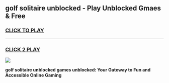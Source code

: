 
## golf solitaire unblocked - Play Unblocked Gmaes & Free
<h3>
<a href="https://news.freeplayer.one?title=golf_solitaire_unblocked&ref=23F">CLICK TO PLAY</a></h3>
<hr>

<h3>
<a href="https://news.freeplayer.one?title=golf_solitaire_unblocked&ref=23F">CLICK 2 PLAY</a>
  
</h3>

<a href="https://news.freeplayer.one?title=golf_solitaire_unblocked&ref=23F/"><img src="https://clearcache.store/games.png"></a>


**golf solitaire unblocked games unblocked: Your Gateway to Fun and Accessible Online Gaming**

